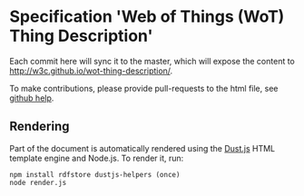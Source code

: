 # Specification 'Web of Things (WoT) Thing Description'

Each commit here will sync it to the master, which will expose the content to http://w3c.github.io/wot-thing-description/.

To make contributions, please provide pull-requests to the html file, see [github help](https://help.github.com/articles/using-pull-requests/).

## Rendering

Part of the document is automatically rendered using the [Dust.js](http://www.dustjs.com/) HTML template engine and Node.js. To render it, run:
```
npm install rdfstore dustjs-helpers (once)
node render.js
```